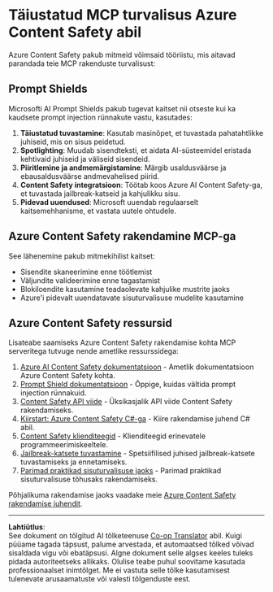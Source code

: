 <!--
CO_OP_TRANSLATOR_METADATA:
{
  "original_hash": "f5300fd1b5e84520d500b2a8f568a1d8",
  "translation_date": "2025-10-11T11:57:42+00:00",
  "source_file": "02-Security/azure-content-safety.md",
  "language_code": "et"
}
-->
# Täiustatud MCP turvalisus Azure Content Safety abil

Azure Content Safety pakub mitmeid võimsaid tööriistu, mis aitavad parandada teie MCP rakenduste turvalisust:

## Prompt Shields

Microsofti AI Prompt Shields pakub tugevat kaitset nii otseste kui ka kaudsete prompt injection rünnakute vastu, kasutades:

1. **Täiustatud tuvastamine**: Kasutab masinõpet, et tuvastada pahatahtlikke juhiseid, mis on sisus peidetud.
2. **Spotlighting**: Muudab sisendteksti, et aidata AI-süsteemidel eristada kehtivaid juhiseid ja väliseid sisendeid.
3. **Piiritlemine ja andmemärgistamine**: Märgib usaldusväärse ja ebausaldusväärse andmevahelised piirid.
4. **Content Safety integratsioon**: Töötab koos Azure AI Content Safety-ga, et tuvastada jailbreak-katseid ja kahjulikku sisu.
5. **Pidevad uuendused**: Microsoft uuendab regulaarselt kaitsemehhanisme, et vastata uutele ohtudele.

## Azure Content Safety rakendamine MCP-ga

See lähenemine pakub mitmekihilist kaitset:
- Sisendite skaneerimine enne töötlemist
- Väljundite valideerimine enne tagastamist
- Blokiloendite kasutamine teadaolevate kahjulike mustrite jaoks
- Azure'i pidevalt uuendatavate sisuturvalisuse mudelite kasutamine

## Azure Content Safety ressursid

Lisateabe saamiseks Azure Content Safety rakendamise kohta MCP serveritega tutvuge nende ametlike ressurssidega:

1. [Azure AI Content Safety dokumentatsioon](https://learn.microsoft.com/azure/ai-services/content-safety/) - Ametlik dokumentatsioon Azure Content Safety kohta.
2. [Prompt Shield dokumentatsioon](https://learn.microsoft.com/azure/ai-services/content-safety/concepts/prompt-shield) - Õppige, kuidas vältida prompt injection rünnakuid.
3. [Content Safety API viide](https://learn.microsoft.com/rest/api/contentsafety/) - Üksikasjalik API viide Content Safety rakendamiseks.
4. [Kiirstart: Azure Content Safety C#-ga](https://learn.microsoft.com/azure/ai-services/content-safety/quickstart-csharp) - Kiire rakendamise juhend C# abil.
5. [Content Safety klienditeegid](https://learn.microsoft.com/azure/ai-services/content-safety/quickstart-client-libraries-rest-api) - Klienditeegid erinevatele programmeerimiskeeltele.
6. [Jailbreak-katsete tuvastamine](https://learn.microsoft.com/azure/ai-services/content-safety/concepts/jailbreak-detection) - Spetsiifilised juhised jailbreak-katsete tuvastamiseks ja ennetamiseks.
7. [Parimad praktikad sisuturvalisuse jaoks](https://learn.microsoft.com/azure/ai-services/content-safety/concepts/best-practices) - Parimad praktikad sisuturvalisuse tõhusaks rakendamiseks.

Põhjalikuma rakendamise jaoks vaadake meie [Azure Content Safety rakendamise juhendit](./azure-content-safety-implementation.md).

---

**Lahtiütlus**:  
See dokument on tõlgitud AI tõlketeenuse [Co-op Translator](https://github.com/Azure/co-op-translator) abil. Kuigi püüame tagada täpsust, palume arvestada, et automaatsed tõlked võivad sisaldada vigu või ebatäpsusi. Algne dokument selle algses keeles tuleks pidada autoriteetseks allikaks. Olulise teabe puhul soovitame kasutada professionaalset inimtõlget. Me ei vastuta selle tõlke kasutamisest tulenevate arusaamatuste või valesti tõlgenduste eest.